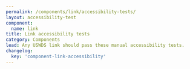 ```yaml
---
permalink: /components/link/accessibility-tests/
layout: accessibility-test
component:
  name: link
title: Link accessibility tests
category: Components
lead: Any USWDS link should pass these manual accessibility tests.
changelog:
  key: 'component-link-accessibility'
---
```

